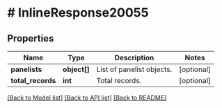 # # InlineResponse20055

## Properties

Name | Type | Description | Notes
------------ | ------------- | ------------- | -------------
**panelists** | **object[]** | List of panelist objects. | [optional] 
**total_records** | **int** | Total records. | [optional] 

[[Back to Model list]](../../README.md#documentation-for-models) [[Back to API list]](../../README.md#documentation-for-api-endpoints) [[Back to README]](../../README.md)


